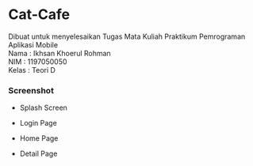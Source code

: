 # Cat-Cafe

Dibuat untuk menyelesaikan Tugas Mata Kuliah Praktikum Pemrograman Aplikasi Mobile  
Nama  : Ikhsan Khoerul Rohman  
NIM   : 1197050050  
Kelas : Teori D  

### Screenshot
* Splash Screen

* Login Page

* Home Page

* Detail Page
